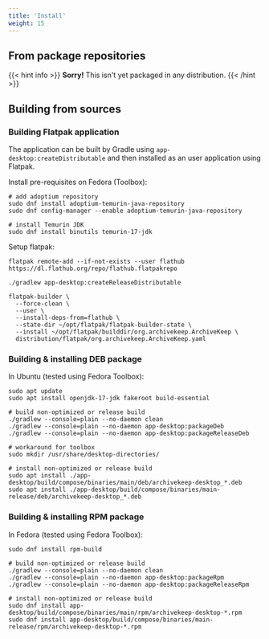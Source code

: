 ```yaml
---
title: 'Install'
weight: 15
---
```


## From package repositories

{{< hint info >}}
**Sorry!** This isn't yet packaged in any distribution.
{{< /hint >}}


## Building from sources

### Building Flatpak application

The application can be built by Gradle using `app-desktop:createDistributable` and then installed as an user application using Flatpak.

Install pre-requisites on Fedora (Toolbox):

```shell
# add adoptium repository
sudo dnf install adoptium-temurin-java-repository
sudo dnf config-manager --enable adoptium-temurin-java-repository

# install Temurin JDK
sudo dnf install binutils temurin-17-jdk
```

Setup flatpak:

```shell
flatpak remote-add --if-not-exists --user flathub https://dl.flathub.org/repo/flathub.flatpakrepo
```

```shell
./gradlew app-desktop:createReleaseDistributable

flatpak-builder \
  --force-clean \
  --user \
  --install-deps-from=flathub \
  --state-dir ~/opt/flatpak/flatpak-builder-state \
  --install ~/opt/flatpak/builddir/org.archivekeep.ArchiveKeep \
  distribution/flatpak/org.archivekeep.ArchiveKeep.yaml
```

### Building & installing DEB package

In Ubuntu (tested using Fedora Toolbox):

```shell
sudo apt update
sudo apt install openjdk-17-jdk fakeroot build-essential

# build non-optimized or release build
./gradlew --console=plain --no-daemon clean
./gradlew --console=plain --no-daemon app-desktop:packageDeb
./gradlew --console=plain --no-daemon app-desktop:packageReleaseDeb

# workaround for toolbox
sudo mkdir /usr/share/desktop-directories/

# install non-optimized or release build
sudo apt install ./app-desktop/build/compose/binaries/main/deb/archivekeep-desktop_*.deb 
sudo apt install ./app-desktop/build/compose/binaries/main-release/deb/archivekeep-desktop_*.deb
```

### Building & installing RPM package

In Fedora (tested using Fedora Toolbox):

```shell
sudo dnf install rpm-build

# build non-optimized or release build
./gradlew --console=plain --no-daemon clean
./gradlew --console=plain --no-daemon app-desktop:packageRpm
./gradlew --console=plain --no-daemon app-desktop:packageReleaseRpm

# install non-optimized or release build
sudo dnf install app-desktop/build/compose/binaries/main/rpm/archivekeep-desktop-*.rpm
sudo dnf install app-desktop/build/compose/binaries/main-release/rpm/archivekeep-desktop-*.rpm
```
